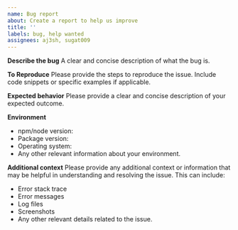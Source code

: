 ```yaml
---
name: Bug report
about: Create a report to help us improve
title: ''
labels: bug, help wanted
assignees: aj3sh, sugat009
---
```


**Describe the bug**
A clear and concise description of what the bug is.

**To Reproduce**
Please provide the steps to reproduce the issue. Include code snippets or specific examples if applicable.

**Expected behavior**
Please provide a clear and concise description of your expected outcome.

**Environment**

- npm/node version:
- Package version:
- Operating system:
- Any other relevant information about your environment.

**Additional context**
Please provide any additional context or information that may be helpful in understanding and resolving the issue. This can include:

- Error stack trace
- Error messages
- Log files
- Screenshots
- Any other relevant details related to the issue.
